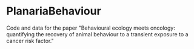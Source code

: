 # PlanariaBehaviour
Code and data for the paper "Behavioural ecology meets oncology: quantifying the recovery of animal behaviour to a transient exposure to a cancer risk factor."
